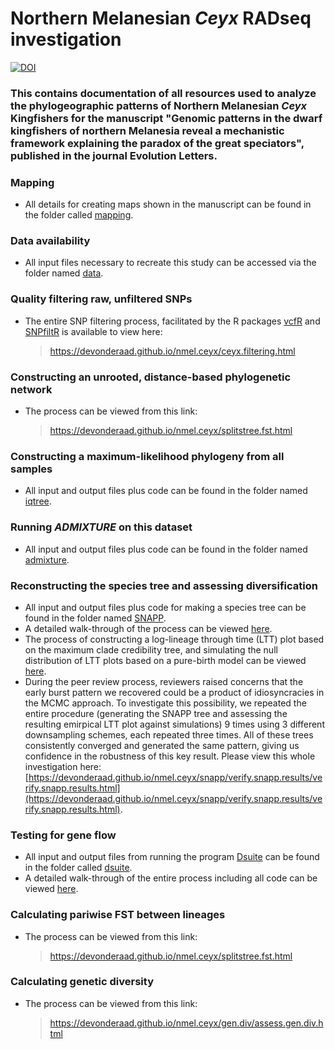 # Northern Melanesian *Ceyx* RADseq investigation

[![DOI](https://zenodo.org/badge/724345112.svg)](https://zenodo.org/doi/10.5281/zenodo.12534730)

### This contains documentation of all resources used to analyze the phylogeographic patterns of Northern Melanesian *Ceyx* Kingfishers for the manuscript "Genomic patterns in the dwarf kingfishers of northern Melanesia reveal a mechanistic framework explaining the paradox of the great speciators", published in the journal Evolution Letters.

### Mapping
*    All details for creating maps shown in the manuscript can be found in the folder called [mapping](https://github.com/DevonDeRaad/nmel.ceyx/tree/main/mapping).
### Data availability
*   All input files necessary to recreate this study can be accessed via the folder named [data](https://github.com/DevonDeRaad/nmel.ceyx/tree/main/data).

### Quality filtering raw, unfiltered SNPs
*   The entire SNP filtering process, facilitated by the R packages [vcfR](https://doi.org/10.1111/1755-0998.12549) and [SNPfiltR](https://doi.org/10.1111/1755-0998.13618) is available to view here:
    > <https://devonderaad.github.io/nmel.ceyx/ceyx.filtering.html>

### Constructing an unrooted, distance-based phylogenetic network
*   The process can be viewed from this link:
    > <https://devonderaad.github.io/nmel.ceyx/splitstree.fst.html>

### Constructing a maximum-likelihood phylogeny from all samples
*   All input and output files plus code can be found in the folder named [iqtree](https://github.com/DevonDeRaad/nmel.ceyx/tree/main/iqtree).

### Running *ADMIXTURE* on this dataset
*   All input and output files plus code can be found in the folder named [admixture](https://github.com/DevonDeRaad/nmel.ceyx/tree/main/admixture).

### Reconstructing the species tree and assessing diversification
*   All input and output files plus code for making a species tree can be found in the folder named [SNAPP](https://github.com/DevonDeRaad/nmel.ceyx/tree/main/snapp).
*   A detailed walk-through of the process can be viewed [here](https://devonderaad.github.io/nmel.ceyx/snapp/execute.snapp.html).
*   The process of constructing a log-lineage through time (LTT) plot based on the maximum clade credibility tree, and simulating the null distribution of LTT plots based on a pure-birth model can be viewed [here](https://devonderaad.github.io/nmel.ceyx/snapp/LTT.plots.html).
*   During the peer review process, reviewers raised concerns that the early burst pattern we recovered could be a product of idiosyncracies in the MCMC approach. To investigate this possibility, we repeated the entire procedure (generating the SNAPP tree and assessing the resulting emirpical LTT plot against simulations) 9 times using 3 different downsampling schemes, each repeated three times. All of these trees consistently converged and generated the same pattern, giving us confidence in the robustness of this key result. Please view this whole investigation here: [https://devonderaad.github.io/nmel.ceyx/snapp/verify.snapp.results/verify.snapp.results.html](https://devonderaad.github.io/nmel.ceyx/snapp/verify.snapp.results/verify.snapp.results.html).

### Testing for gene flow
*    All input and output files from running the program [Dsuite](https://github.com/millanek/Dsuite) can be found in the folder called [dsuite](https://github.com/DevonDeRaad/nmel.ceyx/tree/main/dsuite).
*    A detailed walk-through of the entire process including all code can be viewed [here](https://devonderaad.github.io/nmel.ceyx/dsuite/run.dsuite.html).

### Calculating pariwise FST between lineages
*   The process can be viewed from this link:
    > <https://devonderaad.github.io/nmel.ceyx/splitstree.fst.html>

### Calculating genetic diversity
*   The process can be viewed from this link:
    > <https://devonderaad.github.io/nmel.ceyx/gen.div/assess.gen.div.html>

